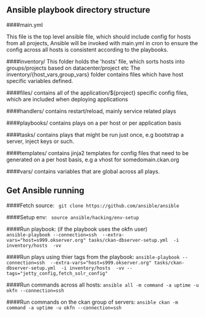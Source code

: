Ansible playbook directory structure
---

####main.yml

This file is the top level ansible file, which should include config for hosts from all projects,
Ansible will be invoked with main.yml in cron to ensure the config across all hosts is consistent according to the playbooks.

####inventory/
This folder holds the 'hosts' file, which sorts hosts into groups/projects based on datacenter/project etc
The inventory/{host_vars,group_vars} folder contains files which have host specific variables defined.

####files/ 
contains all of the application/${project} specific config files, which are included when deploying applications

####handlers/
contains restart/reload, mainly service related plays

####playbooks/
contains plays on a per host or per application basis

####tasks/
contains plays that might be run just once, e.g bootstrap a server, inject keys or such.

####templates/
contains jinja2 templates for config files that need to be generated on a per host basis, e.g a vhost for somedomain.ckan.org

####vars/
contains variables that are global across all plays.


Get Ansible running
---

####Fetch source:
``` git clone https://github.com/ansible/ansible```

####Setup env:
``` source ansible/hacking/env-setup```

####Run playbook: 
(if the playbook uses the okfn user)  
``` ansible-playbook --connection=ssh  --extra-vars="host=s999.okserver.org" tasks/ckan-dbserver-setup.yml  -i inventory/hosts  -vv ```

####Run plays using thier tags from the playbook:
``` ansible-playbook --connection=ssh  --extra-vars="host=s999.okserver.org" tasks/ckan-dbserver-setup.yml  -i inventory/hosts  -vv --tags="jetty_config,fetch_solr_config" ```

####Run commands across all hosts:
``` ansible all -m command -a uptime -u okfn --connection=ssh ```

####Run commands on the ckan group of servers:
``` ansible ckan -m command -a uptime -u okfn --connection=ssh ```
